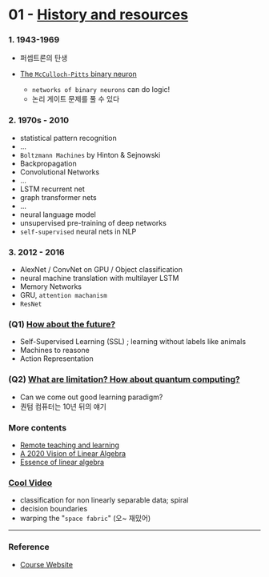 # 01 - [History and resources](https://youtu.be/mTtDfKgLm54)

### 1. 1943-1969 
* 퍼셉트론의 탄생 


* [The ```McCulloch-Pitts``` binary neuron](https://youtu.be/mTtDfKgLm54?t=494)
    * ```networks of binary neurons``` can do logic!
    * 논리 게이트 문제를 풀 수 있다 

### 2. 1970s - 2010
* statistical pattern recognition 
* ...
* ```Boltzmann Machines``` by Hinton & Sejnowski 
* Backpropagation 
* Convolutional Networks 
* ...
* LSTM recurrent net 
* graph transformer nets 
* ...
* neural language model 
* unsupervised pre-training of deep networks 
* ```self-supervised``` neural nets in NLP 

### 3. 2012 - 2016
* AlexNet / ConvNet on GPU / Object classification 
* neural machine translation with multilayer LSTM 
* Memory Networks 
* GRU, ```attention machanism```
* ```ResNet```

### (Q1) [How about the future?](https://youtu.be/mTtDfKgLm54?t=1275)
* Self-Supervised Learning (SSL) ; learning without labels like animals 
* Machines to reasone
* Action Representation 


### (Q2) [What are limitation? How about quantum computing?](https://youtu.be/mTtDfKgLm54)
* Can we come out good learning paradigm?
* 퀀텀 컴퓨터는 10년 뒤의 얘기 

### More contents 
* [Remote teaching and learning](https://youtu.be/mTtDfKgLm54?t=2276)
* [A 2020 Vision of Linear Algebra](https://youtube.com/playlist?list=PLUl4u3cNGP61iQEFiWLE21EJCxwmWvvek)
* [Essence of linear algebra](https://youtube.com/playlist?list=PLZHQObOWTQDPD3MizzM2xVFitgF8hE_ab)

### [Cool Video](https://youtu.be/mTtDfKgLm54?t=2531)
* classification for non linearly separable data; spiral 
* decision boundaries 
* warping the "```space fabric```" (오~ 재밌어)


***
### Reference 
* [Course Website](https://atcold.github.io/pytorch-Deep-Learning/ko/week01/01-1/)